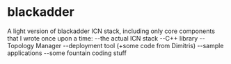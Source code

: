 # blackadder
A light version of blackadder ICN stack, including only core components that I wrote once upon a time:
--the actual ICN stack
--C++ library
--Topology Manager
--deployment tool (+some code from Dimitris)
--sample applications
--some fountain coding stuff
